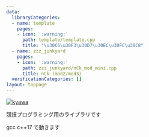 ```yaml
---
data:
  libraryCategories:
  - name: template
    pages:
    - icon: ':warning:'
      path: template/template.cpp
      title: "\u30C6\u30F3\u30D7\u30EC\u30FC\u30C8"
  - name: zzz_junkyard
    pages:
    - icon: ':warning:'
      path: zzz_junkyard/nCk_mod_mini.cpp
      title: nCk (mod2/mod3)
  verificationCategories: []
layout: toppage
---
```

[![kyawa](https://img.shields.io/endpoint?url=https%3A%2F%2Fatcoder-badges.now.sh%2Fapi%2Fatcoder%2Fjson%2Fkyawa)](https://atcoder.jp/users/kyawa)

競技プログラミング用のライブラリです

gcc c++17 で動きます
